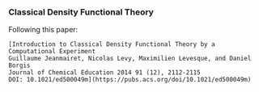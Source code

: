 ### Classical Density Functional Theory

Following this paper:

    [Introduction to Classical Density Functional Theory by a Computational Experiment
    Guillaume Jeanmairet, Nicolas Levy, Maximilien Levesque, and Daniel Borgis
    Journal of Chemical Education 2014 91 (12), 2112-2115
    DOI: 10.1021/ed500049m](https://pubs.acs.org/doi/10.1021/ed500049m)
